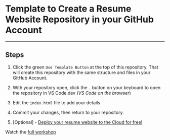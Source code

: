 # Template to Create a Resume Website Repository in your GitHub Account

<hr>

## Steps
1. Click the green `Use Template Button` at the top of this repository. 
    That will create this repository with the same structure and files in your GitHub Account.

1. With your repository open, click the `.` button on your keyboard to open the repository in VS Code.dev _(VS Code on the browser_)
1. Edit the `index.html` file to add your details
1. Commit your changes, then return to your repository.
5. [Optional] - [Deploy your resume website to the Cloud for free!](https://github.com/microsoft/workshop-library/tree/main/short/deploy-to-azure-from-github#launch-into-the-cloud-with-github-and-azure)

Watch the  [full workshop](https://github.com/microsoft/workshop-library/blob/main/full/build-resume-website/README.md/?WT.mc_id=academic-70942-juliamuiruri)

